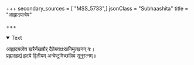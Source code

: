 +++
secondary_sources = [ "MSS_5733",]
jsonClass = "Subhaashita"
title = "आह्लादयत्वेष"

+++

<details open><summary>Text</summary>

आह्लादयत्वेष खरैर्नखाग्रैर् दैतेयवक्षःखनिमुत्खनन् वः।  
प्रह्लादहृद्यं हृदये द्वितीयम् अन्वेष्टुमिच्छन्निव सूनुरत्नम्॥
</details>
